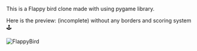 This is a Flappy bird clone made with using pygame library.

Here is the preview: (incomplete) without any borders and scoring system 🕹️

![FlappyBird](https://github.com/user-attachments/assets/604bba17-0d4a-488c-bee2-ab5f196b3ae8)
